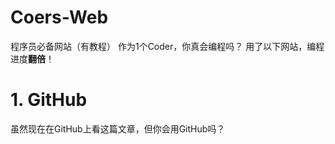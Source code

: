 # Coers-Web
程序员必备网站（有教程）
作为1个Coder，你真会编程吗？
用了以下网站，编程进度**翻倍**！
# 1. GitHub
虽然现在在GitHub上看这篇文章，但你会用GitHub吗？
